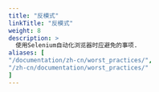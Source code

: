 ```yaml
---
title: "反模式"
linkTitle: "反模式"
weight: 8
description: >
  使用Selenium自动化浏览器时应避免的事项.
aliases: [
"/documentation/zh-cn/worst_practices/",
"/zh-cn/documentation/worst_practices/"
]
---
```



